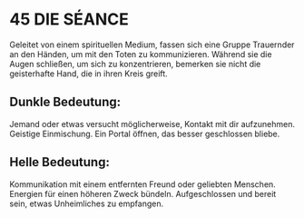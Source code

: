 # 45 DIE SÉANCE

Geleitet von einem spirituellen Medium, fassen sich eine 
Gruppe Trauernder an den Händen, um mit den Toten zu 
kommunizieren. Während sie die Augen schließen, um sich zu 
konzentrieren, bemerken sie nicht die geisterhafte Hand, die in 
ihren Kreis greift.
## Dunkle Bedeutung:
Jemand oder etwas versucht möglicherweise, Kontakt mit dir 
aufzunehmen. Geistige Einmischung. Ein Portal öffnen, das 
besser geschlossen bliebe.
## Helle Bedeutung:
Kommunikation mit einem entfernten Freund oder geliebten 
Menschen. Energien für einen höheren Zweck bündeln. 
Aufgeschlossen und bereit sein, etwas Unheimliches zu 
empfangen. 